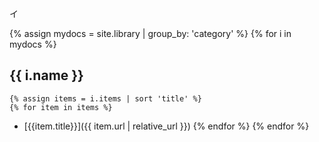 イ

{% assign mydocs = site.library | group_by: 'category' %}
{% for i in mydocs %}
## {{ i.name }}
    {% assign items = i.items | sort 'title' %}
    {% for item in items %}
* [{{item.title}}]({{ item.url | relative_url }})
    {% endfor %}
{% endfor %}